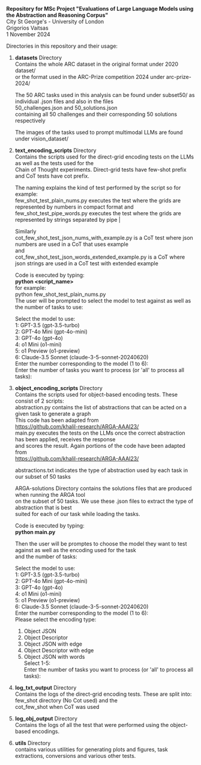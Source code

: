 **Repository for MSc Project "Evaluations of Large Language Models using the Abstraction and Reasoning Corpus"**  
City St George's - University of London  
Grigorios Vaitsas  
1 November 2024  

Directories in this repository and their usage:  

1) **datasets** Directory  
   Contains the whole ARC dataset in the original format under 2020 dataset/  
   or the format used in the ARC-Prize competition 2024 under arc-prize-2024/  

   The 50 ARC tasks used in this analysis can be found under subset50/ as individual .json files and also in the files  
   50_challenges.json and 50_solutions.json  
   containing all 50 challenges and their corresponding 50 solutions respectively  

   The images of the tasks used to prompt multimodal LLMs are found under vision_dataset/  

2) **text_encoding_scripts** Directory  
   Contains the scripts used for the direct-grid encoding tests on the LLMs as well as the tests used for the   
   Chain of Thought experiments. Direct-grid tests have few-shot prefix and CoT tests have cot prefix.  

   The naming explains the kind of test performed by the script so for example:  
   few_shot_test_plain_nums.py executes the test where the grids are represented by numbers in compact format and  
   few_shot_test_pipe_words.py executes the test where the grids are represented by strings separated by pipe |  

   Similarly   
   cot_few_shot_test_json_nums_with_example.py is a CoT test where json numbers are used in a CoT that uses example  
   and   
   cot_few_shot_test_json_words_extended_example.py is a CoT where json strings are used in a CoT test with extended example  

   Code is executed by typing:  
   **python <script_name>**  
   for example:  
   python few_shot_test_plain_nums.py  
   The user will be prompted to select the model to test against as well as the number of tasks to use:  

   Select the model to use:  
   1: GPT-3.5 (gpt-3.5-turbo)  
   2: GPT-4o Mini (gpt-4o-mini)  
   3: GPT-4o (gpt-4o)  
   4: o1 Mini (o1-mini)  
   5: o1 Preview (o1-preview)  
   6: Claude-3.5 Sonnet (claude-3-5-sonnet-20240620)  
   Enter the number corresponding to the model (1 to 6):   
   Enter the number of tasks you want to process (or 'all' to process all tasks):  

3) **object_encoding_scripts** Directory  
   Contains the scripts used for object-based encoding tests. These consist of 2 scripts:  
   abstraction.py contains the list of abstractions that can be acted on a given task to generate a graph  
   This code has been adapted from  
   https://github.com/khalil-research/ARGA-AAAI23/  
   main.py executes the tests on the LLMs once the correct abstraction has been applied, receives the response  
   and scores the result. Again portions of the code have been adapted from  
   https://github.com/khalil-research/ARGA-AAAI23/  

   abstractions.txt indicates the type of abstraction used by each task in our subset of 50 tasks  

   ARGA-solutions Directory contains the solutions files that are produced when running the ARGA tool   
   on the subset of 50 tasks. We use these .json files to extract the type of abstraction that is best  
   suited for each of our task while loading the tasks.   

   Code is executed by typing:   
   **python main.py**  

   Then the user will be promptes to choose the model they want to test against as well as the encoding used for the task  
   and the number of tasks:  

   Select the model to use:  
   1: GPT-3.5 (gpt-3.5-turbo)  
   2: GPT-4o Mini (gpt-4o-mini)  
   3: GPT-4o (gpt-4o)  
   4: o1 Mini (o1-mini)  
   5: o1 Preview (o1-preview)  
   6: Claude-3.5 Sonnet (claude-3-5-sonnet-20240620)  
   Enter the number corresponding to the model (1 to 6):   
   Please select the encoding type:  
   1) Object JSON  
   2) Object Descriptor  
   3) Object JSON with edge  
   4) Object Descriptor with edge  
   5) Object JSON with words  
   Select 1-5:  
   Enter the number of tasks you want to process (or 'all' to process all tasks):  

4) **log_txt_output** Directory  
   Contains the logs of the direct-grid encoding tests. These are split into:  
      few_shot directory (No Cot used) and the  
      cot_few_shot when CoT was used  

5) **log_obj_output** Directory  
   Contains the logs of all the test that were performed using the object-based encodings.

6) **utils** Directory  
   contains various utilities for generating plots and figures, task extractions, conversions and various other tests.
